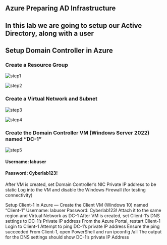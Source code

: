 Azure Preparing AD Infrastructure
---
In this lab we are going to setup our Active Directory, along with a user
---
Setup Domain Controller in Azure
---
### **Create a Resource Group**

![step1](https://github.com/user-attachments/assets/bc3baf6a-f0b4-4e0d-9ac6-da44c1e6d677)

![step2](https://github.com/user-attachments/assets/5c9ea2ca-331b-497f-9fd5-4eb6b8d40836)

### **Create a Virtual Network and Subnet**

![step3](https://github.com/user-attachments/assets/2a047934-f683-41e3-9b96-ad011951143e)

![step4](https://github.com/user-attachments/assets/2903baeb-dcbb-4e4a-ad93-fb3a640a3f0c)

### **Create the Domain Controller VM (Windows Server 2022) named “DC-1”**

![step5](https://github.com/user-attachments/assets/4ea0afc7-09d9-45f0-911b-cc9195307d6e)

#### Username: labuser
#### Password: Cyberlab123!
After VM is created, set Domain Controller’s NIC Private IP address to be static
Log into the VM and disable the Windows Firewall (for testing connectivity)

Setup Client-1 in Azure
—
Create the Client VM (Windows 10) named “Client-1”
Username: labuser
Password: Cyberlab123!
Attach it to the same region and Virtual Network as DC-1
After VM is created, set Client-1’s DNS settings to DC-1’s Private IP address
From the Azure Portal, restart Client-1
Login to Client-1
Attempt to ping DC-1’s private IP address
Ensure the ping succeeded
From Client-1, open PowerShell and run ipconfig /all
The output for the DNS settings should show DC-1’s private IP Address
